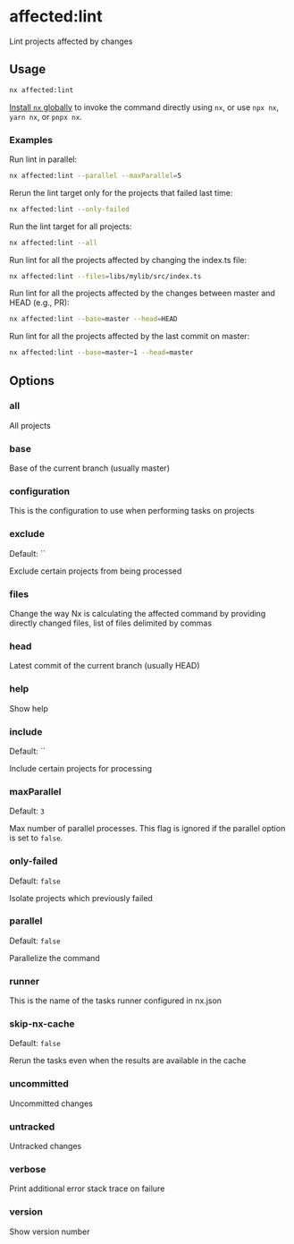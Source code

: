 # affected:lint

Lint projects affected by changes

## Usage

```bash
nx affected:lint
```

[Install `nx` globally]({{framework}}/getting-started/nx-setup#install-nx) to invoke the command directly using `nx`, or use `npx nx`, `yarn nx`, or `pnpx nx`.

### Examples

Run lint in parallel:

```bash
nx affected:lint --parallel --maxParallel=5
```

Rerun the lint target only for the projects that failed last time:

```bash
nx affected:lint --only-failed
```

Run the lint target for all projects:

```bash
nx affected:lint --all
```

Run lint for all the projects affected by changing the index.ts file:

```bash
nx affected:lint --files=libs/mylib/src/index.ts
```

Run lint for all the projects affected by the changes between master and HEAD (e.g., PR):

```bash
nx affected:lint --base=master --head=HEAD
```

Run lint for all the projects affected by the last commit on master:

```bash
nx affected:lint --base=master~1 --head=master
```

## Options

### all

All projects

### base

Base of the current branch (usually master)

### configuration

This is the configuration to use when performing tasks on projects

### exclude

Default: ``

Exclude certain projects from being processed

### files

Change the way Nx is calculating the affected command by providing directly changed files, list of files delimited by commas

### head

Latest commit of the current branch (usually HEAD)

### help

Show help

### include

Default: ``

Include certain projects for processing

### maxParallel

Default: `3`

Max number of parallel processes. This flag is ignored if the parallel option is set to `false`.

### only-failed

Default: `false`

Isolate projects which previously failed

### parallel

Default: `false`

Parallelize the command

### runner

This is the name of the tasks runner configured in nx.json

### skip-nx-cache

Default: `false`

Rerun the tasks even when the results are available in the cache

### uncommitted

Uncommitted changes

### untracked

Untracked changes

### verbose

Print additional error stack trace on failure

### version

Show version number
